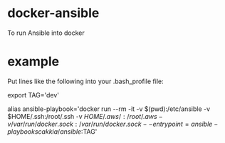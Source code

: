 # docker-ansible
To run Ansible into docker

# example
Put lines like the following into your .bash_profile file:

export TAG='dev'

alias ansible-playbook='docker run --rm -it -v $(pwd):/etc/ansible -v $HOME/.ssh:/root/.ssh -v $HOME/.aws/:/root/.aws -v /var/run/docker.sock:/var/run/docker.sock --entrypoint=ansible-playbook scakkia/ansible:$TAG'
